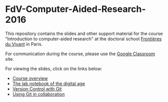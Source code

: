 FdV-Computer-Aided-Research-2016
================================

This repository contains the slides and other support material for the
course "Introduction to computer-aided research" at the doctoral school
[Frontières du Vivant](http://cri-paris.org/doctoral-school-fdv/)
in Paris.

For communication during the course, please use the
[Google Classroom](https://classroom.google.com) site.

For viewing the slides, click on the links below:
 - [Course overview](http://rawgithub.com/khinsen/FdV-Computer-Aided-Research-2016/master/overview.html)
 - [The lab notebook of the digital age](http://rawgithub.com/khinsen/FdV-Computer-Aided-Research-2016/master/the_lab_notebook_of_the_digital_age.html)
 - [Version Control with Git](http://rawgithub.com/khinsen/FdV-Computer-Aided-Research-2016/master/git_introduction.html)
 - [Using Git in collaboration](http://rawgithub.com/khinsen/FdV-Computer-Aided-Research-2016/master/git_for_collaborating.html)

